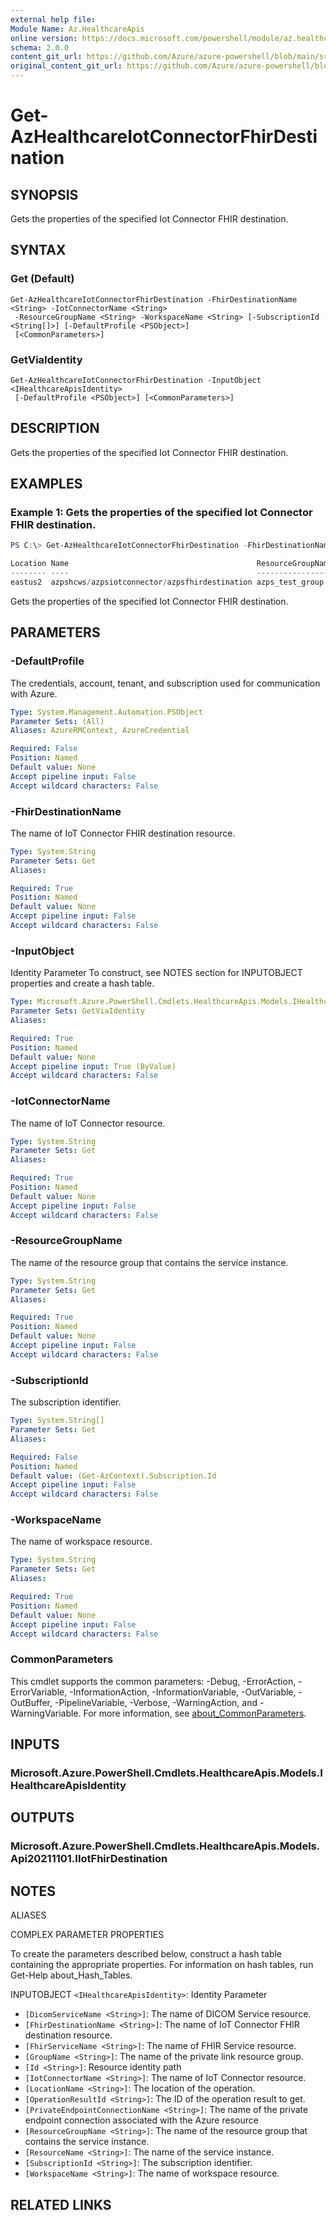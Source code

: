 ```yaml
---
external help file: 
Module Name: Az.HealthcareApis
online version: https://docs.microsoft.com/powershell/module/az.healthcareapis/get-azhealthcareiotconnectorfhirdestination
schema: 2.0.0
content_git_url: https://github.com/Azure/azure-powershell/blob/main/src/HealthcareApis/help/Get-AzHealthcareIotConnectorFhirDestination.md
original_content_git_url: https://github.com/Azure/azure-powershell/blob/main/src/HealthcareApis/help/Get-AzHealthcareIotConnectorFhirDestination.md
---
```


# Get-AzHealthcareIotConnectorFhirDestination

## SYNOPSIS
Gets the properties of the specified Iot Connector FHIR destination.

## SYNTAX

### Get (Default)
```
Get-AzHealthcareIotConnectorFhirDestination -FhirDestinationName <String> -IotConnectorName <String>
 -ResourceGroupName <String> -WorkspaceName <String> [-SubscriptionId <String[]>] [-DefaultProfile <PSObject>]
 [<CommonParameters>]
```

### GetViaIdentity
```
Get-AzHealthcareIotConnectorFhirDestination -InputObject <IHealthcareApisIdentity>
 [-DefaultProfile <PSObject>] [<CommonParameters>]
```

## DESCRIPTION
Gets the properties of the specified Iot Connector FHIR destination.

## EXAMPLES

### Example 1: Gets the properties of the specified Iot Connector FHIR destination.
```powershell
PS C:\> Get-AzHealthcareIotConnectorFhirDestination -FhirDestinationName azpsfhirdestination -IotConnectorName azpsiotconnector -ResourceGroupName azps_test_group -WorkspaceName azpshcws

Location Name                                          ResourceGroupName
-------- ----                                          -----------------
eastus2  azpshcws/azpsiotconnector/azpsfhirdestination azps_test_group
```

Gets the properties of the specified Iot Connector FHIR destination.

## PARAMETERS

### -DefaultProfile
The credentials, account, tenant, and subscription used for communication with Azure.

```yaml
Type: System.Management.Automation.PSObject
Parameter Sets: (All)
Aliases: AzureRMContext, AzureCredential

Required: False
Position: Named
Default value: None
Accept pipeline input: False
Accept wildcard characters: False
```

### -FhirDestinationName
The name of IoT Connector FHIR destination resource.

```yaml
Type: System.String
Parameter Sets: Get
Aliases:

Required: True
Position: Named
Default value: None
Accept pipeline input: False
Accept wildcard characters: False
```

### -InputObject
Identity Parameter
To construct, see NOTES section for INPUTOBJECT properties and create a hash table.

```yaml
Type: Microsoft.Azure.PowerShell.Cmdlets.HealthcareApis.Models.IHealthcareApisIdentity
Parameter Sets: GetViaIdentity
Aliases:

Required: True
Position: Named
Default value: None
Accept pipeline input: True (ByValue)
Accept wildcard characters: False
```

### -IotConnectorName
The name of IoT Connector resource.

```yaml
Type: System.String
Parameter Sets: Get
Aliases:

Required: True
Position: Named
Default value: None
Accept pipeline input: False
Accept wildcard characters: False
```

### -ResourceGroupName
The name of the resource group that contains the service instance.

```yaml
Type: System.String
Parameter Sets: Get
Aliases:

Required: True
Position: Named
Default value: None
Accept pipeline input: False
Accept wildcard characters: False
```

### -SubscriptionId
The subscription identifier.

```yaml
Type: System.String[]
Parameter Sets: Get
Aliases:

Required: False
Position: Named
Default value: (Get-AzContext).Subscription.Id
Accept pipeline input: False
Accept wildcard characters: False
```

### -WorkspaceName
The name of workspace resource.

```yaml
Type: System.String
Parameter Sets: Get
Aliases:

Required: True
Position: Named
Default value: None
Accept pipeline input: False
Accept wildcard characters: False
```

### CommonParameters
This cmdlet supports the common parameters: -Debug, -ErrorAction, -ErrorVariable, -InformationAction, -InformationVariable, -OutVariable, -OutBuffer, -PipelineVariable, -Verbose, -WarningAction, and -WarningVariable. For more information, see [about_CommonParameters](http://go.microsoft.com/fwlink/?LinkID=113216).

## INPUTS

### Microsoft.Azure.PowerShell.Cmdlets.HealthcareApis.Models.IHealthcareApisIdentity

## OUTPUTS

### Microsoft.Azure.PowerShell.Cmdlets.HealthcareApis.Models.Api20211101.IIotFhirDestination

## NOTES

ALIASES

COMPLEX PARAMETER PROPERTIES

To create the parameters described below, construct a hash table containing the appropriate properties. For information on hash tables, run Get-Help about_Hash_Tables.


INPUTOBJECT `<IHealthcareApisIdentity>`: Identity Parameter
  - `[DicomServiceName <String>]`: The name of DICOM Service resource.
  - `[FhirDestinationName <String>]`: The name of IoT Connector FHIR destination resource.
  - `[FhirServiceName <String>]`: The name of FHIR Service resource.
  - `[GroupName <String>]`: The name of the private link resource group.
  - `[Id <String>]`: Resource identity path
  - `[IotConnectorName <String>]`: The name of IoT Connector resource.
  - `[LocationName <String>]`: The location of the operation.
  - `[OperationResultId <String>]`: The ID of the operation result to get.
  - `[PrivateEndpointConnectionName <String>]`: The name of the private endpoint connection associated with the Azure resource
  - `[ResourceGroupName <String>]`: The name of the resource group that contains the service instance.
  - `[ResourceName <String>]`: The name of the service instance.
  - `[SubscriptionId <String>]`: The subscription identifier.
  - `[WorkspaceName <String>]`: The name of workspace resource.

## RELATED LINKS

